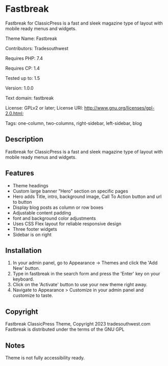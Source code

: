 # Fastbreak
Fastbreak for ClassicPress is a fast and sleek magazine type of layout with mobile ready menus and widgets.

Theme Name:   Fastbreak

Contributors: Tradesouthwest

Requires PHP: 7.4

Requires CP:  1.4

Tested up to: 1.5

Version:      1.0.0

Text domain:  fastbreak

License: GPLv2 or later; License URI: http://www.gnu.org/licenses/gpl-2.0.html; 

Tags: one-column, two-columns, right-sidebar, left-sidebar, blog

## Description
Fastbreak for ClassicPress is a fast and sleek magazine type of layout with mobile ready menus and widgets.

## Features 
- Theme headings
- Custom large banner "Hero" section on specific pages
- Hero adds Title, intro, background image, Call To Action button and url to button
- Display blog posts as column or row boxes
- Adjustable content padding
- font and background color adjustments
- Uses CSS Flex layout for reliable responsive design
- Three footer widgets
- Sidebar is on right

## Installation

1. In your admin panel, go to Appearance -> Themes and click the 'Add New' button.
2. Type in fastbreak in the search form and press the 'Enter' key on your keyboard.
3. Click on the 'Activate' button to use your new theme right away.
4. Navigate to Appearance > Customize in your admin panel and customize to taste.


## Copyright 

Fastbreak ClassicPress Theme, Copyright 2023 tradesouthwest.com
Fastbreak is distributed under the terms of the GNU GPL

## Notes

Theme is not fully accessibility ready.

